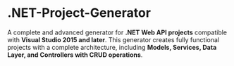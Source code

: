 # .NET-Project-Generator
A complete and advanced generator for **.NET Web API projects** compatible with **Visual Studio 2015 and later**. This generator creates fully functional projects with a complete architecture, including **Models, Services, Data Layer, and Controllers with CRUD operations**.
